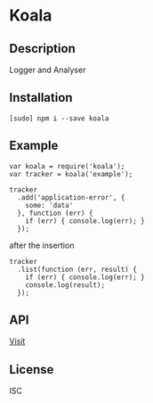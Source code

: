 # Koala

## Description

  Logger and Analyser

## Installation

  `[sudo] npm i --save koala`

## Example

  ```
  var koala = require('koala');
  var tracker = koala('example');

  tracker
    .add('application-error', {
      some: 'data'
    }, function (err) {
      if (err) { console.log(err); }
    });
  ```

  after the insertion

  ```
  tracker
    .list(function (err, result) {
      if (err) { console.log(err); }
      console.log(result);
    });
  ```

## API

[Visit](https://github.com/Linkzter/koala/blob/master/API.md)

## License

  ISC
